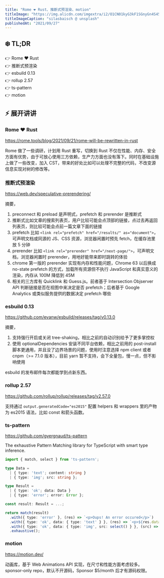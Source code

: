 ```yaml
---
title: "Rome ❤️ Rust、推断式预渲染、motion"
titleImage: "https://img.alicdn.com/imgextra/i2/O1CN01kyG3kF1SGnyGn4S45_!!6000000002220-0-tps-1920-1280.jpg"
titleImageCaption: "silasbaisch @ unsplash"
publishedAt: "2021/09/27"
---
```


## ❄️ TL;DR

👉 Rome ❤️ Rust<br />
👉 推断式预渲染<br />
👉 esbuild 0.13<br />
👉 rollup 2.57<br />
👉 ts-pattern<br />
👉 motion<br />

## ⚡ 展开讲讲

### Rome ❤️ Rust
https://rome.tools/blog/2021/09/21/rome-will-be-rewritten-in-rust

Rome 做了一些调研，计划用 Rust 重写，切换到 Rust 不仅在性能、内存、安全方面有优势，由于可放心使用三方依赖，生产力方面也没有落下。同时在基础设施上做了一些改变，加入 CST，带来的好处比如可以处理不完整的代码，不改变源信息实现对树的修改等。

### 推断式预渲染
https://web.dev/speculative-prerendering/

摘要，

1. preconnect 和 preload 是声明式，prefetch 和 prerender 是推断式
2. 推断式比如文章的搜索列表页，用户比较可能会点顶部的链接，点过去再返回列表页，则比较可能会点前一篇文章下面的链接
3. prefetch 比如 `<link rel="prefetch" href="/results/" as="document">`，可声明文档或同源的 JS、CSS 资源，浏览器闲置时预先 fetch，在缓存池里放 5 分钟
4. prerender 比如 `<link rel="prerender" href="/next-page/">`，可声明文档，浏览器闲置时 prerender，用地好能带来即时跳转的体验
5. chrome 第一版的 prerender 实现有内存和性能问题，Chrome 63 以后换成 no-state prefetch 的方式，加载所有资源但不执行 JavaScript 和真实意义的渲染，内存从 100M 降低到 45M
6. 相关的三方库有 Quicklink 和 Guess.js。前者基于 Intersection Objserver API 判断链接是否在视图中来决定是否 prefetch；后者基于 Google Analytics 或类似服务提供的数据决定 prefetch 哪些

### esbuild 0.13
https://github.com/evanw/esbuild/releases/tag/v0.13.0

摘要，

1. 支持强行开启或关闭 tree-shaking，相比之前的自动识别给予了更多掌控权
2. 使用 optionalDependencies 安装不同平台依赖，相比之前用的 post-install 脚本更通用，并且没了边界场景的问题，使用时注意选择 npm client 或者 cnpm（>= 7.1.0 版本），目前 yarn 暂不支持，会下全量包，慢一点，但不影响使用

esbuild 的发布邮件每次都能学到点新东西。

### rollup 2.57
https://github.com/rollup/rollup/releases/tag/v2.57.0

支持通过 `output.generatedCode="es2015"` 配置 helpers 和 wrappers 里的产物为 es2015 语法，比如 const 和箭头函数。

### ts-pattern
https://github.com/gvergnaud/ts-pattern

The exhaustive Pattern Matching library for TypeScript with smart type inference.

```ts
import { match, select } from 'ts-pattern';

type Data =
  | { type: 'text'; content: string }
  | { type: 'img'; src: string };

type Result =
  | { type: 'ok'; data: Data }
  | { type: 'error'; error: Error };

const result: Result = ...;

return match(result)
  .with({ type: 'error' }, (res) => `<p>Oups! An error occured</p>`)
  .with({ type: 'ok', data: { type: 'text' } }, (res) => `<p>${res.data.content}</p>`)
  .with({ type: 'ok', data: { type: 'img', src: select() } }, (src) => `<img src=${src} />`)
  .exhaustive();
  ```

### motion
https://motion.dev/

动画库，基于 Web Animations API 实现，在尺寸和性能方面考虑较多。sponsor-only repo，默认不开源码，Sponsor $5/month 后才有源码权限。  

